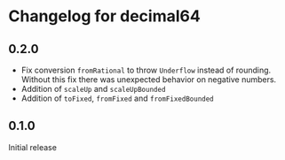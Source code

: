 # Changelog for decimal64

## 0.2.0

* Fix conversion `fromRational` to throw `Underflow` instead of rounding. Without this fix
  there was unexpected behavior on negative numbers.
* Addition of `scaleUp` and `scaleUpBounded`
* Addition of `toFixed`, `fromFixed` and `fromFixedBounded`

## 0.1.0

Initial release
